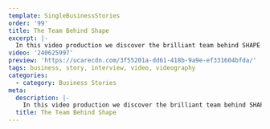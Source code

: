 ```yaml
---
template: SingleBusinessStories
order: '99'
title: The Team Behind Shape
excerpt: |-
  In this video production we discover the brilliant team behind SHAPE – Australia’s leading commercial fitout and refurbishment specialist.  Shape promises to deliver high quality, flexible and safe fitouts project outcomes, balanced with a focus on minimising disruption, timely delivery and value for money all Perfect Delivery.
video: '240625997'
preview: 'https://ucarecdn.com/3f55201a-dd61-418b-9a9e-ef331604bfda/'
tags: business, story, interview, video, videography
categories:
  - category: Business Stories
meta:
  description: |-
    In this video production we discover the brilliant team behind SHAPE – Australia’s leading commercial fitout and refurbishment specialist.  Shape promises to deliver high quality, flexible and safe fitouts project outcomes, balanced with a focus on minimising disruption, timely delivery and value for money all Perfect Delivery.
  title: The Team Behind Shape
---
```

